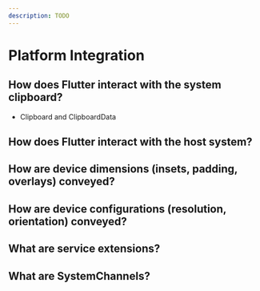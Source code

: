 ```yaml
---
description: TODO
---
```


# Platform Integration


## How does Flutter interact with the system clipboard?

* Clipboard and ClipboardData

## How does Flutter interact with the host system?


## How are device dimensions \(insets, padding, overlays\) conveyed?


## How are device configurations \(resolution, orientation\) conveyed?


## What are service extensions?


## What are SystemChannels?


